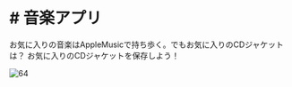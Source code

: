 #  # 音楽アプリ

お気に入りの音楽はAppleMusicで持ち歩く。でもお気に入りのCDジャケットは？
お気に入りのCDジャケットを保存しよう！

![64](https://user-images.githubusercontent.com/28350464/55277524-938ec680-5344-11e9-8faf-d4d2adedcde9.gif)